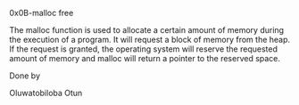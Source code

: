 0x0B-malloc free

The malloc function is used to allocate a certain amount of memory 
during the execution of a program. It will request a block of memory
from the heap. If the request is granted, the operating system will 
reserve the requested amount of memory and malloc will return a 
pointer to the reserved space.

Done by 

Oluwatobiloba Otun
